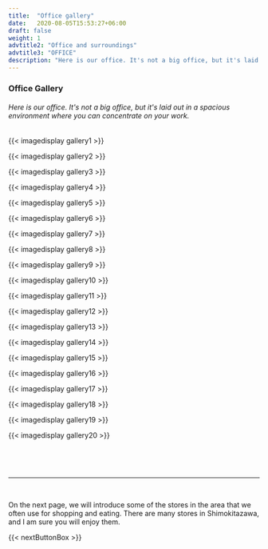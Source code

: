 ```yaml
---
title:  "Office gallery"
date:   2020-08-05T15:53:27+06:00
draft: false
weight: 1
advtitle2: "Office and surroundings"
advtitle3: "OFFICE"
description: "Here is our office. It's not a big office, but it's laid out in a spacious environment where you can concentrate on your work."
---
```

### **Office Gallery**

###### Here is our office. It's not a big office, but it's laid out in a spacious environment where you can concentrate on your work.

{{< imagedisplay gallery1 >}}

{{< imagedisplay gallery2 >}}

{{< imagedisplay gallery3 >}}

{{< imagedisplay gallery4 >}}

{{< imagedisplay gallery5 >}}

{{< imagedisplay gallery6 >}}

{{< imagedisplay gallery7 >}}

{{< imagedisplay gallery8 >}}

{{< imagedisplay gallery9 >}}

{{< imagedisplay gallery10 >}}

{{< imagedisplay gallery11 >}}

{{< imagedisplay gallery12 >}}

{{< imagedisplay gallery13 >}}

{{< imagedisplay gallery14 >}}

{{< imagedisplay gallery15 >}}

{{< imagedisplay gallery16 >}}

{{< imagedisplay gallery17 >}}

{{< imagedisplay gallery18 >}}

{{< imagedisplay gallery19 >}}

{{< imagedisplay gallery20 >}}

&nbsp;
<!-- ![Image Not Available](galleryimg1.jpg "TITLE")

![Image Not Available](galleryimg2.jpg "TITLE")

![Image Not Available](galleryimg3.jpg "TITLE")

![Image Not Available](galleryimg4.jpg "TITLE")

![Image Not Available](galleryimg5.jpg "TITLE")

![Image Not Available](galleryimg6.jpg "TITLE")

![Image Not Available](galleryimg7.jpg "TITLE")

![Image Not Available](galleryimg8.jpg "TITLE")

![Image Not Available](galleryimg9.jpg "TITLE")

![Image Not Available](galleryimg10.jpg "TITLE")

![Image Not Available](galleryimg11.jpg "TITLE")

![Image Not Available](galleryimg12.jpg "TITLE")

![Image Not Available](galleryimg13.jpg "TITLE")

![Image Not Available](galleryimg14.jpg "TITLE")

![Image Not Available](galleryimg15.jpg "TITLE")

![Image Not Available](galleryimg16.jpg "TITLE")

![Image Not Available](galleryimg17.jpg "TITLE")

![Image Not Available](galleryimg18.jpg "TITLE")

![Image Not Available](galleryimg19.jpg "TITLE")

![Image Not Available](galleryimg20.jpg "TITLE") -->

&nbsp; 

----
&nbsp; 

On the next page, we will introduce some of the stores in the area that we often use for shopping and eating. There are many stores in Shimokitazawa, and I am sure you will enjoy them.

{{< nextButtonBox >}}
